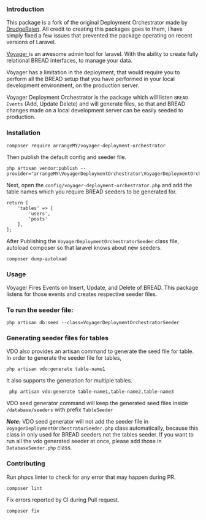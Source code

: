 ### Introduction

This package is a fork of the original Deployment Orchestrator made by [DrudgeRajen](https://github.com/DrudgeRajen/voyager-deployment-orchestrator). All credit to creating this packages goes to them, i have simply fixed a few issues that prevented the package operating on recent versions of Laravel.

<a href = "https://github.com/the-control-group/voyager">Voyager </a> is an awesome admin tool for laravel. With the ability to create fully relational BREAD interfaces, to manage your data.

Voyager has a limitation in the deployment, that would require you to perform all the BREAD setup that you have performed in your local development environment, on the production server.

Voyager Deployment Orchestrator is the package which will listen `BREAD  Events` (Add, Update Delete) and will generate files, so that and BREAD changes made on a local development server can be easily seeded to production.

### Installation

```composer require arrangeMY/voyager-deployment-orchestrator```

Then publish the default config and seeder file.

```
php artisan vendor:publish --provider="arrangeMY\VoyagerDeploymentOrchestrator\VoyagerDeploymentOrchestratorServiceProvider"
```

Next, open the `config/voyager-deployment-orchestrator.php` and add the table names which you require BREAD seeders to be generated for.

```
return [
    'tables' => [
        'users',
        'posts'
    ],
];
```

After Publishing the `VoyagerDeploymentOrchestratorSeeder` class file,
autoload composer so that laravel knows about new seeders.

``composer dump-autoload``

### Usage
Voyager Fires Events on Insert, Update, and Delete of BREAD.
This package listens for those events and creates respective seeder files.

### To run the seeder file:

```php artisan db:seed --class=VoyagerDeploymentOrchestratorSeeder```

### Generating seeder files for tables
VDO also provides an artisan command to generate the seed file for table.
In order to generate the seeder file for tables,

```php artisan vdo:generate table-name1```

It also supports the generation for multiple tables.

``` php artisan vdo:generate table-name1,table-name2,table-name3```

VDO seed generator command will keep the generated seed files inside `/database/seeders` with prefix `TableSeeder`

***Note:*** VDO seed generator will not add the seeder file in `VoyagerDeploymentOrchestratorSeeder.php` class automatically, because
this class in only used for BREAD seeders not the tables seeder. If you want to run all the vdo generated seeder at once,
please add those in `DatabaseSeeder.php` class.

### Contributing

Run phpcs linter to check for any error that may happen during PR.

```composer lint```

Fix errors reported by CI during Pull request.

```composer fix```
